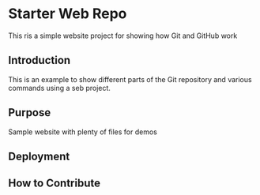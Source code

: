 # Starter Web Repo

This ris a simple website project for showing how Git and GitHub work

## Introduction

This is an example to show different parts of the Git repository and various commands using a seb project.
## Purpose

Sample website with plenty of files for demos

## Deployment

## How to Contribute
